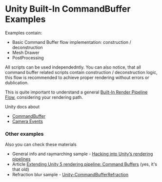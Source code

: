 # Unity Built-In CommandBuffer Examples

Examples contain:
- Basic Command Buffer flow implementation: construction / deconstruction
- Mesh Drawer
- PostProcessing

All scripts can be used independedntly. You can also notice, that all command buffer related scripts contain construction / deconstruction logic, this flow is recommended to achieve proper rendering without errors or dublication.

This is quite important to understand a general [Built-In Render Pipeline Flow](https://imgbb.com/BLSGdPQ), considering your rendering path.

Unity docs about
- [CommandBuffer](https://docs.unity3d.com/ScriptReference/Rendering.CommandBuffer.html)
- [Camera Events](https://docs.unity3d.com/ScriptReference/Rendering.CameraEvent.html)

### Other examples
Also you can check these materials 
- General info and raymarching sample - [Hacking into Unity’s rendering pipelines](https://www.youtube.com/watch?v=xrmbtBHJXt8)
- Article [Extending Unity 5 rendering pipeline: Command Buffers](https://blog.unity.com/technology/extending-unity-5-rendering-pipeline-command-buffers) (yes, it's that old)
- Refraction blur sample - [Unity-CommandBufferRefraction](https://github.com/Doppelkeks/Unity-CommandBufferRefraction)
